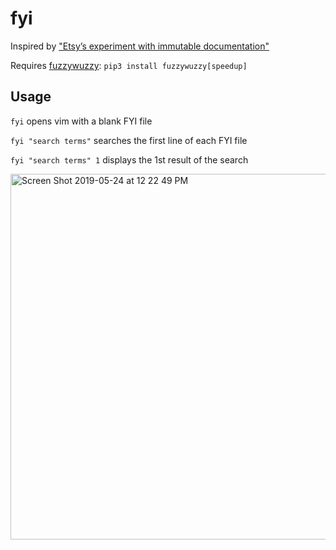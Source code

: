 # fyi

Inspired by ["Etsy’s experiment with immutable documentation"](https://codeascraft.com/2018/10/10/etsys-experiment-with-immutable-documentation/)

Requires [fuzzywuzzy](https://github.com/seatgeek/fuzzywuzzy#fuzzywuzzy): `pip3 install fuzzywuzzy[speedup]`

## Usage

`fyi` opens vim with a blank FYI file

`fyi "search terms"` searches the first line of each FYI file

`fyi "search terms" 1` displays the 1st result of the search

<img width="585" alt="Screen Shot 2019-05-24 at 12 22 49 PM" src="https://user-images.githubusercontent.com/28641/58342675-0a18e380-7e1f-11e9-9cb5-80529b95c7e3.png">

